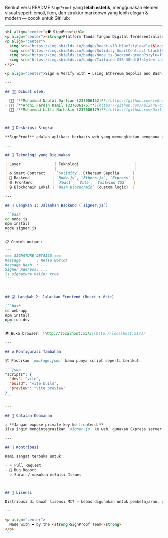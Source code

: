 Berikut versi README `SignProof` yang **lebih estetik**, menggunakan elemen visual seperti emoji, ikon, dan struktur markdown yang lebih elegan & modern — cocok untuk GitHub:

---

````markdown
<h1 align="center">🛡️ SignProof</h1>
<p align="center"><strong>Platform Tanda Tangan Digital Terdesentralisasi</strong></p>
<p align="center">
  <img src="https://img.shields.io/badge/React-v18-blue?style=flat&logo=react" />
  <img src="https://img.shields.io/badge/Solidity-SmartContract-black?style=flat&logo=ethereum" />
  <img src="https://img.shields.io/badge/Node.js-Backend-green?style=flat&logo=node.js" />
  <img src="https://img.shields.io/badge/Tailwind-CSS-38bdf8?style=flat&logo=tailwind-css" />
</p>

<p align="center">Sign & Verify with ❤️ using Ethereum Sepolia and Bash Blockchain.</p>

---

## 👨‍💻 Dibuat oleh:

- 🧑‍💻 [**Muhammad Naufal Darlian (237006152)**](https://github.com/le0nxD)
- 🧑‍💻 [**Ardhi Fardan Kamil (237006176)**](https://github.com/Kai2446-cmyk)
- 🧑‍💻 [**Muhammad Lutfi Nurhakim (237006179)**](https://github.com/Oxiliya)

---

## 📌 Deskripsi Singkat

**SignProof** adalah aplikasi berbasis web yang memungkinkan pengguna untuk melakukan tanda tangan digital menggunakan smart contract di Ethereum Sepolia, serta sistem blockchain lokal berbasis bash. Solusi ini cocok untuk verifikasi dokumen secara desentralisasi dengan antarmuka modern berbasis React.

---

## 🚀 Teknologi yang Digunakan

| Layer               | Teknologi                         |
| ------------------- | --------------------------------- |
| ⚙️ Smart Contract   | `Solidity`, Ethereum Sepolia      |
| 🧠 Backend          | `Node.js`, `Ethers.js`, `Express` |
| 🌐 Frontend         | `React`, `Vite`, `Tailwind CSS`   |
| 🔒 Blockchain Lokal | `Bash Blockchain` (custom logic)  |

---

## 🧪 Langkah 1: Jalankan Backend (`signer.js`)

```bash
cd node.js
npm install
node signer.js
```

📋 Contoh output:

```
=== SIGNATURE DETAILS ===
Message       : Hello world!
Message Hash  : ...
Signer Address: ...
Is signature valid: true
```

---

## 💻 Langkah 2: Jalankan Frontend (React + Vite)

```bash
cd web-app
npm install
npm run dev
```

🌍 Buka browser: [http://localhost:5173](http://localhost:5173)

---

## ⚙️ Konfigurasi Tambahan

📦 Pastikan `package.json` kamu punya script seperti berikut:

```json
"scripts": {
  "dev": "vite",
  "build": "vite build",
  "preview": "vite preview"
}
```

---

## 🛑 Catatan Keamanan

⚠️ **Jangan expose private key ke frontend.**
Jika ingin mengintegrasikan `signer.js` ke web, gunakan Express server sebagai handler API yang aman.

---

## 🤝 Kontribusi

Kami sangat terbuka untuk:

- ⭐ Pull Request
- 🐛 Bug Report
- 💡 Saran / masukan melalui Issues

---

## 📄 Lisensi

Distribusi di bawah lisensi MIT — bebas digunakan untuk pembelajaran, proyek, dan pengembangan lebih lanjut.

---

<p align="center">
  Made with ❤️ by the <strong>SignProof Team</strong>
</p>
```
````
